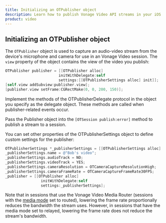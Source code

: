 ```yaml
---
title: Initializing an OTPublisher object
description: Learn how to publish Vonage Video API streams in your iOS application. Once you have connected to a session, you can send video, audio, and messages by publishing a stream.
product: video 
---
```


## Initializing an OTPublisher object

The `OTPublisher` object is used to capture an audio-video stream from the device's microphone and camera for use in an Vonage Video session. The `view` property of the object contains the view of the video you publish:

```objective-c
OTPublisher publisher = [[OTPublisher alloc]
                        initWithDelegate:self
                        settings:[[OTPublisherSettings alloc] init]];
[self.view addSubview:publisher.view];
[publisher.view setFrame:CGRectMake(0, 0, 200, 150)];
```

Implement the methods of the OTPublisherDelegate protocol in the object you specify as the delegate object. These methods are called when publisher-related events occur.

Pass the Publisher object into the `[OTSession publish:error]` method to publish a stream to a session.

You can set other properties of the OTPublisherSettings object to define custom settings for the publisher:

```objective-c
OTPublisherSettings *_publisherSettings = [[OTPublisherSettings alloc] init];
_publisherSettings.name = @"Bob's video";
_publisherSettings.audioTrack = NO;
_publisherSettings.videoTrack = YES;
_publisherSettings.cameraResolution = OTCameraCaptureResolutionHigh;
_publisherSettings.cameraFrameRate = OTCameraCaptureFrameRate30FPS;
_publisher = [[OTPublisher alloc]
                initWithDelegate:self
                settings:_publisherSettings];
```

Note that in sessions that use the Vonage Video Media Router (sessions with the [media mode](/video/guides/create-session#the-media-router-and-media-modes) set to routed), lowering the frame rate proportionally reduces the bandwidth the stream uses. However, in sessions that have the media mode set to relayed, lowering the frame rate does not reduce the stream's bandwidth.

<!-- OPT-TODO: You can use a custom video capturer to publish a stream with a customized video source — see [Using a custom video capturer](/tutorials/audio-video). You can also use the custom video capturer to publish a screen-sharing stream — see [Screen-sharing](/tutorials/screen-sharing).

You can also use a customized audio source for the published stream — see [Using a custom audio driver](/tutorials/audio-video). -->
